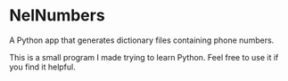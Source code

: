 # NelNumbers
A Python app that generates dictionary files containing phone numbers.

This is a small program I made trying to learn Python. Feel free to use it if you find it helpful.
